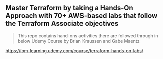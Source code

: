 ## Master Terraform by taking a Hands-On Approach with 70+ AWS-based labs that follow the Terraform Associate objectives

>This repo contains hand-ons activities there are followed through in below Udemy Course by Brian Kraussen and Gabe Maentz 

https://ibm-learning.udemy.com/course/terraform-hands-on-labs/
